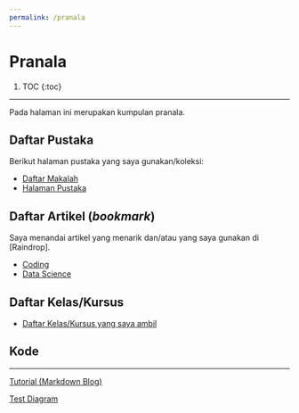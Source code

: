 ```yaml
---
permalink: /pranala
---
```


# Pranala


1. TOC
{:toc}

-----

Pada halaman ini merupakan kumpulan pranala.

## Daftar Pustaka

Berikut halaman pustaka yang saya gunakan/koleksi:

- [Daftar Makalah](../_posts/2020-02-16-daftar-makalah.md)
- [Halaman Pustaka](../_posts/2019-10-01-pustaka.md)

## Daftar Artikel (_bookmark_)

Saya menandai artikel yang menarik dan/atau yang saya gunakan di [Raindrop].

- [Coding](https://raindrop.io/collection/7877129)
- [Data Science](https://raindrop.io/collection/6309263)

## Daftar Kelas/Kursus

- [Daftar Kelas/Kursus yang saya ambil](https://taruma.github.io/koding#kursus--kelas)


## Kode

-----

[Tutorial (Markdown Blog)](../pages/helloworld.md)

[Test Diagram](pages/testdiagram.html)